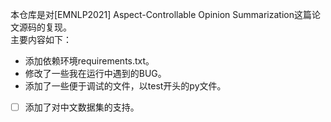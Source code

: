 本仓库是对[EMNLP2021] Aspect-Controllable Opinion Summarization这篇论文源码的复现。  
主要内容如下：  
* 添加依赖环境requirements.txt。
* 修改了一些我在运行中遇到的BUG。 
* 添加了一些便于调试的文件，以test开头的py文件。  
- [ ] 添加了对中文数据集的支持。
